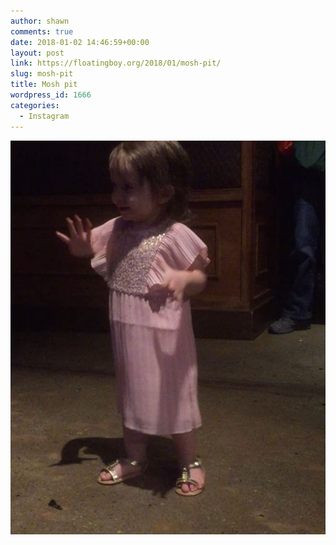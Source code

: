 ```yaml
---
author: shawn
comments: true
date: 2018-01-02 14:46:59+00:00
layout: post
link: https://floatingboy.org/2018/01/mosh-pit/
slug: mosh-pit
title: Mosh pit
wordpress_id: 1666
categories:
  - Instagram
---
```


[![Mosh pit](/assets/media/2018/01/25023244_1625705400822950_1319535754308747264_n.jpg)](/assets/media/2018/01/25023244_1625705400822950_1319535754308747264_n.jpg)

